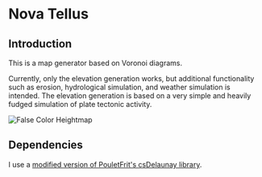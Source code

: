 # Nova Tellus

## Introduction

This is a map generator based on Voronoi diagrams.

Currently, only the elevation generation works, but additional functionality
such as erosion, hydrological simulation, and weather simulation is intended.
The elevation generation is based on a very simple and heavily fudged
simulation of plate tectonic activity.

![False Color Heightmap](https://github.com/loandy/novatellus/blob/screenshots/screenshots/screenshot001.png)

## Dependencies

I use a [modified version of PouletFrit's csDelaunay library](https://github.com/loandy/csDelaunay).
